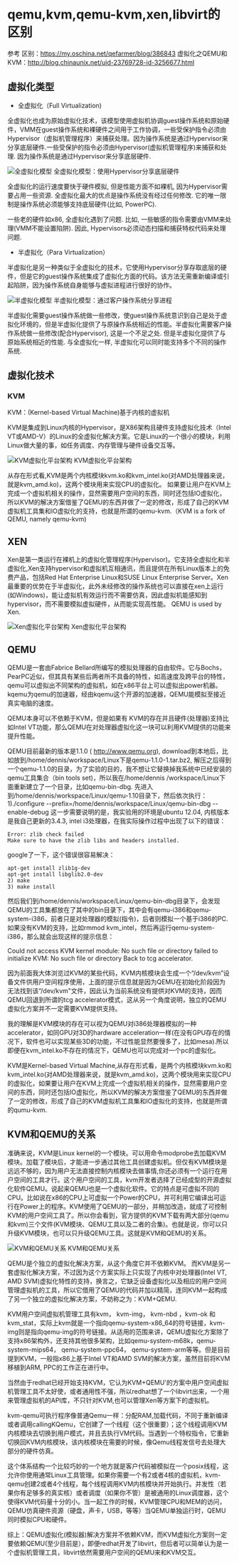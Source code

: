 ﻿# qemu,kvm,qemu-kvm,xen,libvirt的区别

> 
参考
区别：https://my.oschina.net/qefarmer/blog/386843
虚拟化之QEMU和KVM：http://blog.chinaunix.net/uid-23769728-id-3256677.html

## 虚拟化类型

- 全虚拟化（Full Virtualization)

全虚拟化也成为原始虚拟化技术，该模型使用虚拟机协调guest操作系统和原始硬件，VMM在guest操作系统和裸硬件之间用于工作协调，一些受保护指令必须由Hypervisor（虚拟机管理程序）来捕获处理。因为操作系统是通过Hypervisor来分享底层硬件.一些受保护的指令必须由Hypervisor(虚拟机管理程序)来捕获和处理. 因为操作系统是通过Hypervisor来分享底层硬件.

![全虚拟化模型](http://7u2ho6.com1.z0.glb.clouddn.com/tech-full-virtualization.gif)
全虚拟化模型：使用Hypervisor分享底层硬件

全虚拟化的运行速度要快于硬件模拟, 但是性能方面不如裸机, 因为Hypervisor需要占用一些资源. 全虚拟化最大的优点是操作系统没有经过任何修改. 它的唯一限制是操作系统必须能够支持底层硬件(比如, PowerPC).

一些老的硬件如x86, 全虚拟化遇到了问题. 比如, 一些敏感的指令需要由VMM来处理(VMM不能设置陷阱). 因此, Hypervisors必须动态扫描和捕获特权代码来处理问题.

- 半虚拟化（Para Virtualization）

半虚拟化是另一种类似于全虚拟化的技术，它使用Hypervisor分享存取底层的硬件，但是它的guest操作系统集成了虚拟化方面的代码。该方法无需重新编译或引起陷阱，因为操作系统自身能够与虚拟进程进行很好的协作。

![半虚拟化模型](http://7u2ho6.com1.z0.glb.clouddn.com/tech-para-virtualization.gif)
半虚拟化模型：通过客户操作系统分享进程

半虚拟化需要guest操作系统做一些修改，使guest操作系统意识到自己是处于虚拟化环境的，但是半虚拟化提供了与原操作系统相近的性能。半虚拟化需要客户操作系统做一些修改(配合Hypervisor), 这是一个不足之处. 但是半虚拟化提供了与原始系统相近的性能. 与全虚拟化一样, 半虚拟化可以同时能支持多个不同的操作系统.

## 虚拟化技术

### KVM

KVM：(Kernel-based Virtual Machine)基于内核的虚拟机

KVM是集成到Linux内核的Hypervisor，是X86架构且硬件支持虚拟化技术（Intel VT或AMD-V）的Linux的全虚拟化解决方案。它是Linux的一个很小的模块，利用Linux做大量的事，如任务调度、内存管理与硬件设备交互等。

![KVM虚拟化平台架构](http://7u2ho6.com1.z0.glb.clouddn.com/tech-kvm-architecture.jpg)
KVM虚拟化平台架构

从存在形式看,KVM是两个内核模块kvm.ko和kvm_intel.ko(对AMD处理器来说，就是kvm_amd.ko)，这两个模块用来实现CPU的虚拟化。 如果要让用户在KVM上完成一个虚拟机相关的操作，显然需要用户空间的东西，同时还包括IO虚拟化，所以KVM的解决方案借鉴了QEMU的东西并做了一定的修改，形成了自己的KVM虚拟机工具集和IO虚拟化的支持，也就是所谓的qemu-kvm.（KVM is a fork of QEMU, namely qemu-kvm)

## XEN

Xen是第一类运行在裸机上的虚拟化管理程序(Hypervisor)。它支持全虚拟化和半虚拟化,Xen支持hypervisor和虚拟机互相通讯，而且提供在所有Linux版本上的免费产品，包括Red Hat Enterprise Linux和SUSE Linux Enterprise Server。Xen最重要的优势在于半虚拟化，此外未经修改的操作系统也可以直接在xen上运行(如Windows)，能让虚拟机有效运行而不需要仿真，因此虚拟机能感知到hypervisor，而不需要模拟虚拟硬件，从而能实现高性能。 QEMU is used by Xen.

![Xen虚拟化平台架构](http://7u2ho6.com1.z0.glb.clouddn.com/tech-xen-architecture.jpg)
Xen虚拟化平台架构

## QEMU

QEMU是一套由Fabrice Bellard所编写的模拟处理器的自由软件。它与Bochs，PearPC近似，但其具有某些后两者所不具备的特性，如高速度及跨平台的特性，qemu可以虚拟出不同架构的虚拟机，如在x86平台上可以虚拟出power机器。kqemu为qemu的加速器，经由kqemu这个开源的加速器，QEMU能模拟至接近真实电脑的速度。

QEMU本身可以不依赖于KVM，但是如果有 KVM的存在并且硬件(处理器)支持比如Intel VT功能，那么QEMU在对处理器虚拟化这一块可以利用KVM提供的功能来提升性能。

QEMU目前最新的版本是1.1.0 ( http://www.qemu.org), download到本地后，比如放到/home/dennis/workspace/Linux下是qemu-1.1.0-1.tar.bz2, 解压之后得到一个qemu-1.1.0的目录，为了实验的目的，我不想让它替换掉我系统中已经安装的qemu工具集合（bin tools set)，所以我在/home/dennis /workspace/Linux下面重新建立了一个目录，比如qemu-bin-dbg. 先进入到/home/dennis/workspace/Linux/qemu-1.10目录下，然后依次执行：
1)./configure --prefix=/home/dennis/workspace/Linux/qemu-bin-dbg --enable-debug
这一步需要说明的是，我实验用的环境是ubuntu 12.04, 内核版本是我自己更新的3.4.3, intel i3处理器，在我实际操作过程中出现了以下的错误：

```
Error: zlib check failed
Make sure to have the zlib libs and headers installed.
```

google了一下，这个错误很容易解决：

```
apt-get install zlib1g-dev
apt-get install libglib2.0-dev
2) make
3) make install
``` 

然后我们到/home/dennis/workspace/Linux/qemu-bin-dbg目录下，会发现QEMU的工具集都放在了其中的bin目录下，其中会有qemu-i386和qemu-system-i386，前者只是对处理器的模拟(指令)，后者则模拟一个基于i386的PC. 如果没有KVM的支持，比如rmmod kvm_intel，然后再运行qemu-system-i386，那么就会出现这样的提示信息：

Could not access KVM kernel module: No such file or directory 
failed to initialize KVM: No such file or directory
Back to tcg accelerator.

因为前面我大体浏览过KVM的某些代码，KVM内核模块会生成一个“/dev/kvm”设备文件供用户空间程序使用，上面的提示信息就是因为QEMU在初始化阶段因为无法找到该“/dev/kvm"文件，因此认为当前系统没有提供对KVM的支持，因而QEMU回退到所谓的tcg accelerator模式，这从另一个角度说明，独立的QEMU虚拟化方案并不一定需要KVM提供支持。

我的理解是KVM模块的存在可以视为QEMU对i386处理器模拟的一种accelerator，如同GPU对3D的hardware acceleration一样(在没有GPU存在的情况下，软件也可以实现某些3D的功能，不过性能显然要慢多了，比如mesa).所以即便在kvm_intel.ko不存在的情况下，QEMU也可以完成对一个pc的虚拟化。

KVM是Kernel-based Virtual Machine,从存在形式看，是两个内核模块kvm.ko和kvm_intel.ko(对AMD处理器来说，就是kvm_amd.ko)，这两个模块用来实现CPU的虚拟化，如果要让用户在KVM上完成一个虚拟机相关的操作，显然需要用户空间的东西，同时还包括IO虚拟化，所以KVM的解决方案借鉴了QEMU的东西并做了一定的修改，形成了自己的KVM虚拟机工具集和IO虚拟化的支持，也就是所谓的qumu-kvm.

## KVM和QEMU的关系

准确来说，KVM是Linux kernel的一个模块。可以用命令modprobe去加载KVM模块。加载了模块后，才能进一步通过其他工具创建虚拟机。但仅有KVM模块是远远不够的，因为用户无法直接控制内核模块去做事情,你还必须有一个运行在用户空间的工具才行。这个用户空间的工具，kvm开发者选择了已经成型的开源虚拟化软件QEMU。说起来QEMU也是一个虚拟化软件。它的特点是可虚拟不同的CPU。比如说在x86的CPU上可虚拟一个Power的CPU，并可利用它编译出可运行在Power上的程序。KVM使用了QEMU的一部分，并稍加改造，就成了可控制KVM的用户空间工具了。所以你会看到，官方提供的KVM下载有两大部分(qemu和kvm)三个文件(KVM模块、QEMU工具以及二者的合集)。也就是说，你可以只升级KVM模块，也可以只升级QEMU工具。这就是KVM和QEMU的关系。

![KVM和QEMU关系](http://7u2ho6.com1.z0.glb.clouddn.com/tech-kvm-and-qemu.png)
KVM和QEMU关系

QEMU是个独立的虚拟化解决方案，从这个角度它并不依赖KVM。 而KVM是另一套虚拟化解决方案，不过因为这个方案实际上只实现了内核中对处理器(Intel VT, AMD SVM)虚拟化特性的支持，换言之，它缺乏设备虚拟化以及相应的用户空间管理虚拟机的工具，所以它借用了QEMU的代码并加以精简，连同KVM一起构成了另一个独立的虚拟化解决方案，不妨称之为：KVM+QEMU. 

KVM用户空间虚拟机管理工具有kvm， kvm-img， kvm-nbd ，kvm-ok 和kvm_stat，实际上kvm就是一个指向qemu-system-x86_64的符号链接，kvm-img则是指向qemu-img的符号链接。从适用的范围来讲，QEMU虚拟化方案除了支持x86架构外，还支持其他很多架构，比如qemu-system-m68k，qemu-system-mips64， qemu-system-ppc64， qemu-system-arm等等。但是目前提到KVM，一般指x86上基于Intel VT和AMD SVM的解决方案，虽然目前将KVM移植到ARM, PPC的工作正在进行中。

当然由于redhat已经开始支持KVM，它认为KVM+QEMU'的方案中用户空间虚拟机管理工具不太好使，或者通用性不强，所以redhat想了一个libvirt出来，一个用来管理虚拟机的API库，不只针对KVM,也可以管理Xen等方案下的虚拟机。

kvm-qemu可执行程序像普通Qemu一样：分配RAM,加载代码，不同于重新编译或者调用callingKQemu，它创建了一个线程（这个很重要）；这个线程调用KVM内核模块去切换到用户模式，并且去执行VM代码。当遇到一个特权指令，它重新切换回KVM内核模块，该内核模块在需要的时候，像Qemu线程发信号去处理大部分的硬件仿真。

这个体系结构一个比较巧妙的一个地方就是客户代码被模拟在一个posix线程，这允许你使用通常Linux工具管理。如果你需要一个有2或者4核的虚拟机，kvm-qemu创建2或者4个线程，每个线程调用KVM内核模块并开始执行。并发性（若果你有足够多的真实核）或者调度（如果你不管）是被通用的Linux调度器，这个使得KVM代码量十分的小。当一起工作的时候，KVM管理CPU和MEM的访问，QEMU仿真硬件资源（硬盘，声卡，USB，等等）当QEMU单独运行时，QEMU同时模拟CPU和硬件。

综上：QEMU虚拟化(模拟器)解决方案并不依赖KVM，而KVM虚拟化方案则一定要依赖QEMU(至少目前是），即便redhat开发了libvirt，但后者可以简单认为是一个虚拟机管理工具，libvirt依然需要用户空间的QEMU来和KVM交互。
